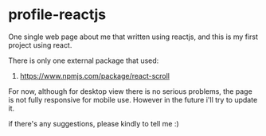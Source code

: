 # profile-reactjs
One single web page about me that written using reactjs, and this is my first project using react.

There is only one external package that used:
1. https://www.npmjs.com/package/react-scroll

For now, although for desktop view there is no serious problems, the page is not fully responsive for mobile use. However in the future i'll try to update it.

if there's any suggestions, please kindly to tell me :)



